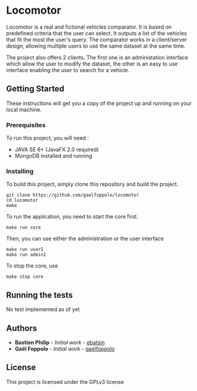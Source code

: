 # Locomotor

Locomotor is a real and fictional vehicles comparator. It is based on predefined criteria that the user can select. It outputs a list of the vehicles that fit the most the user's query. The comparator works in a client/server design, allowing multiple users to use the same dataset at the same time.

The project also offers 2 clients. The first one is an administation interface which allow the user to modify the dataset, the other is an easy to use interface enabling the user to search for a vehicle.

## Getting Started

These instructions will get you a copy of the project up and running on your local machine.

### Prerequisites

To run this project, you will need :

- JAVA SE 6+ (JavaFX 2.0 required)
- MongoDB installed and running

### Installing

To build this project, simply clone this repository and build the project.

```
git clone https://github.com/gaelfoppolo/locomotor
cd locomotor
make
```

To run the application, you need to start the core first.

```
make run core
```

Then, you can use either the administration or the user interface

```
make run userI
make run adminI
```

To stop the core, use

```
make stop core
```

## Running the tests

No test implemented as of yet

## Authors

* **Bastien Philip** - *Initial work* - [ebatsin](https://github.com/ebatsin)
* **Gaël Foppolo** - *Initial work* - [gaelfoppolo](https://github.com/gaelfoppolo)

## License

This project is licensed under the GPLv3 license
